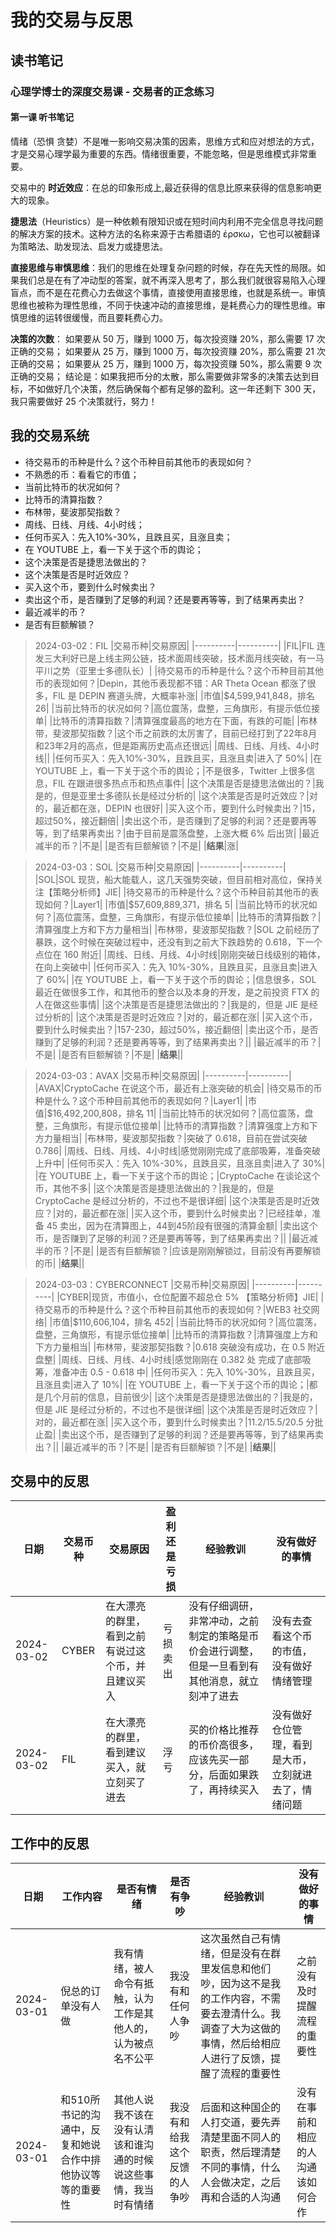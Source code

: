 # 我的交易与反思

## 读书笔记

### 心理学博士的深度交易课 - 交易者的正念练习

#### 第一课 听书笔记

情绪（恐惧 贪婪）不是唯一影响交易决策的因素，思维方式和应对想法的方式，才是交易心理学最为重要的东西。情绪很重要，不能忽略，但是思维模式非常重要。

交易中的 __时近效应__：在总的印象形成上,最近获得的信息比原来获得的信息影响更大的现象。

__捷思法__（Heuristics）是一种依赖有限知识或在短时间内利用不完全信息寻找问题的解决方案的技术。这种方法的名称来源于古希腊语的 έρσκω，它也可以被翻译为策略法、助发现法、启发力或捷思法。

__直接思维与审慎思维__：我们的思维在处理复杂问题的时候，存在先天性的局限。如果我们总是在有了冲动型的答案，就不再深入思考了，那么我们就很容易陷入心理盲点，而不是在花费心力去做这个事情，直接使用直接思维，也就是系统一。审慎思维也被称为理性思维，不同于快速冲动的直接思维，是耗费心力的理性思维。审慎思维的运转很缓慢，而且要耗费心力。

__决策的次数__：
如果要从 50 万，赚到 1000 万，每次投资赚 20%，那么需要 17 次正确的交易；
如果要从 25 万，赚到 1000 万，每次投资赚 20%，那么需要 21 次正确的交易；
如果要从 25 万，赚到 1000 万，每次投资赚 50%，那么需要 9 次正确的交易；
结论是：如果我把币分的太散，那么需要做非常多的决策去达到目标，不如做好几个决策，然后确保每个都有足够的盈利。这一年还剩下 300 天，我只需要做好 25 个决策就行，努力！

## 我的交易系统

- 待交易币的币种是什么？这个币种目前其他币的表现如何？
- 不熟悉的币：看看它的市值；
- 当前比特币的状况如何？
- 比特币的清算指数？
- 布林带，斐波那契指数？
- 周线、日线、月线、4小时线；
- 任何币买入：先入10%-30%，且跌且买，且涨且卖；
- 在 YOUTUBE 上，看一下关于这个币的舆论；
- 这个决策是否是捷思法做出的？
- 这个决策是否是时近效应？
- 买入这个币，要到什么时候卖出？
- 卖出这个币，是否赚到了足够的利润？还是要再等等，到了结果再卖出？
- 最近减半的币？
- 是否有巨额解锁？

>2024-03-02：FIL
>|交易币种|交易原因|
>|----------|----------|
>|FIL|FIL 连发三大利好已是上线主网公链，技术面周线突破，技术面月线突破，有一马平川之势（亚里士多德队长）|
>|待交易币的币种是什么？这个币种目前其他币的表现如何？|Depin，其他币表现都不错：AR Theta Ocean 都涨了很多，FIL 是 DEPIN 赛道头牌，大概率补涨|
>|市值|$4,599,941,848，排名 26|
>|当前比特币的状况如何？|高位震荡，盘整，三角旗形，有提示低位接单|
>|比特币的清算指数？|清算强度最高的地方在下面，有跌的可能|
>|布林带，斐波那契指数？|这个币之前跌的太厉害了，目前已经打到了22年8月和23年2月的高点，但是距离历史高点还很远|
>|周线、日线、月线、4小时线||
>|任何币买入：先入10%-30%，且跌且买，且涨且卖|进入了 50%|
>|在 YOUTUBE 上，看一下关于这个币的舆论；|不是很多，Twitter 上很多信息，FIL 在跟进很多热点币和热点事件|
>|这个决策是否是捷思法做出的？|我是的，但是亚里士多德队长是经过分析的|
>|这个决策是否是时近效应？|对的，最近都在涨，DEPIN 也很好|
>|买入这个币，要到什么时候卖出？|15，超过50%，接近翻倍|
>|卖出这个币，是否赚到了足够的利润？还是要再等等，到了结果再卖出？|由于目前是震荡盘整，上涨大概 6% 后出货|
>|最近减半的币？|不是|
>|是否有巨额解锁？|不是|
>|__结果__|涨|

>2024-03-03：SOL
>|交易币种|交易原因|
>|----------|----------|
>|SOL|SOL 现货，船大能载人，这几天强势突破，但目前相对高位，保持关注【策略分析师】JIE|
>|待交易币的币种是什么？这个币种目前其他币的表现如何？|Layer1|
>|市值|$57,609,889,371，排名 5|
>|当前比特币的状况如何？|高位震荡，盘整，三角旗形，有提示低位接单|
>|比特币的清算指数？|清算强度上方和下方力量相当|
>|布林带，斐波那契指数？|SOL 之前经历了暴跌，这个时候在突破过程中，还没有到之前大下跌趋势的 0.618，下一个点位在 160 附近|
>|周线、日线、月线、4小时线|刚刚突破日线级别的箱体，在向上突破中|
>|任何币买入：先入 10%-30%，且跌且买，且涨且卖|进入了 60%|
>|在 YOUTUBE 上，看一下关于这个币的舆论；|信息很多，SOL 最近在做很多工作，和其他币的整合以及本身的开发，是之前投资 FTX 的人在做这些事情|
>|这个决策是否是捷思法做出的？|我是的，但是 JIE 是经过分析的|
>|这个决策是否是时近效应？|对的，最近都在涨|
>|买入这个币，要到什么时候卖出？|157-230，超过50%，接近翻倍|
>|卖出这个币，是否赚到了足够的利润？还是要再等等，到了结果再卖出？||
>|最近减半的币？|不是|
>|是否有巨额解锁？|不是|
>|__结果__||

>2024-03-03：AVAX
>|交易币种|交易原因|
>|----------|----------|
>|AVAX|CryptoCache 在说这个币，最近有上涨突破的机会|
>|待交易币的币种是什么？这个币种目前其他币的表现如何？|Layer1|
>|市值|$16,492,200,808，排名 11|
>|当前比特币的状况如何？|高位震荡，盘整，三角旗形，有提示低位接单|
>|比特币的清算指数？|清算强度上方和下方力量相当|
>|布林带，斐波那契指数？|突破了 0.618，目前在尝试突破 0.786|
>|周线、日线、月线、4小时线|感觉刚刚完成了底部吸筹，准备突破上升中|
>|任何币买入：先入 10%-30%，且跌且买，且涨且卖|进入了 30%|
>|在 YOUTUBE 上，看一下关于这个币的舆论；|CryptoCache 在谈论这个币，其他不多|
>|这个决策是否是捷思法做出的？|我是的，但是 CryptoCache 是经过分析的，不过也不是很详细|
>|这个决策是否是时近效应？|对的，最近都在涨|
>|买入这个币，要到什么时候卖出？|已经挂单，准备 45 卖出，因为在清算图上，44到45阶段有很强的清算金额|
>|卖出这个币，是否赚到了足够的利润？还是要再等等，到了结果再卖出？||
>|最近减半的币？|不是|
>|是否有巨额解锁？|应该是刚刚解锁过，目前没有再要解锁的币|
>|__结果__||

>2024-03-03：CYBERCONNECT
>|交易币种|交易原因|
>|----------|----------|
>|CYBER|现货，市值小，仓位配置不超总仓 5% 【策略分析师】JIE|
>|待交易币的币种是什么？这个币种目前其他币的表现如何？|WEB3 社交网络|
>|市值|$110,606,104，排名 452|
>|当前比特币的状况如何？|高位震荡，盘整，三角旗形，有提示低位接单|
>|比特币的清算指数？|清算强度上方和下方力量相当|
>|布林带，斐波那契指数？|0.618 突破没有成功，在 0.5 附近盘整|
>|周线、日线、月线、4小时线|感觉刚刚在 0.382 处 完成了底部吸筹，准备冲击 0.5 - 0.618 中|
>|任何币买入：先入 10%-30%，且跌且买，且涨且卖|进入了 10%|
>|在 YOUTUBE 上，看一下关于这个币的舆论；|都是几个月前的信息，目前很少|
>|这个决策是否是捷思法做出的？|我是的，但是 JIE 是经过分析的，不过也不是很详细|
>|这个决策是否是时近效应？|对的，最近都在涨|
>|买入这个币，要到什么时候卖出？|11.2/15.5/20.5 分批止盈|
>|卖出这个币，是否赚到了足够的利润？还是要再等等，到了结果再卖出？||
>|最近减半的币？|不是|
>|是否有巨额解锁？|不是|
>|__结果__||

## 交易中的反思

|日期|交易币种|交易原因|盈利还是亏损|经验教训|没有做好的事情|
|----------|----------|----------|----------|----------|----------|
|2024-03-02|CYBER|在大漂亮的群里，看到之前有说过这个币，并且建议买入|亏损卖出|没有仔细调研，非常冲动，之前制定的策略是币价会进行调整，但是一旦看到有其他消息，就立刻冲了进去|没有去查看这个币的市值，没有做好情绪管理|
|2024-03-02|FIL|在大漂亮的群里，看到建议买入，就立刻买了进去|浮亏|买的价格比推荐的币价高很多，应该先买一部分，后面如果跌了，再持续买入|没有做好仓位管理，看到是大币，立刻就进去了，情绪问题|

## 工作中的反思

|日期|工作内容|是否有情绪|是否有争吵|经验教训|没有做好的事情|
|----------|----------|----------|----------|----------|----------|
|2024-03-01|倪总的订单没有人做|我有情绪，被人命令有抵触，认为工作是其他人的，认为被点名不公平|我没有和任何人争吵|这次虽然自己有情绪，但是没有在群里发信息和他们吵，因为这不是我的工作内容，不需要去澄清什么。我调查了大为这做的事情，然后给相应人进行了反馈，提醒了流程的重要性|之前没有及时提醒流程的重要性|
|2024-03-01|和510所书记的沟通中，反复和她说合作中排他协议等等的重要性|其他人说我不该在没有认清该和谁沟通的时候说这些事情，我当时有情绪|我没有和给我这个反馈的人争吵|后面和这种国企的人打交道，要先弄清楚里面不同人的职责，然后理清楚不同的事情，什么人会做决定，之后再和合适的人沟通|没有在事前和相应的人沟通该如何合作|
